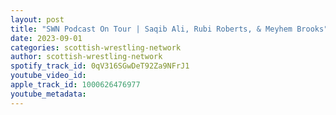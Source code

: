 ```yaml
---
layout: post
title: "SWN Podcast On Tour | Saqib Ali, Rubi Roberts, & Meyhem Brooks"
date: 2023-09-01
categories: scottish-wrestling-network
author: scottish-wrestling-network
spotify_track_id: 0qV316SGwDeT92Za9NFrJ1
youtube_video_id: 
apple_track_id: 1000626476977
youtube_metadata: 
---
```

